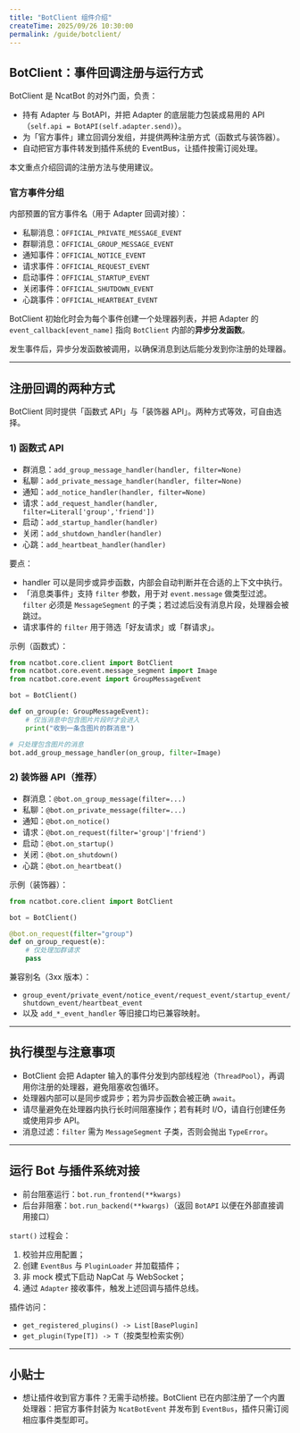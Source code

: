 ```yaml
---
title: "BotClient 组件介绍"
createTime: 2025/09/26 10:30:00
permalink: /guide/botclient/
---
```


## BotClient：事件回调注册与运行方式

BotClient 是 NcatBot 的对外门面，负责：
- 持有 Adapter 与 BotAPI，并把 Adapter 的底层能力包装成易用的 API（`self.api = BotAPI(self.adapter.send)`）。
- 为「官方事件」建立回调分发组，并提供两种注册方式（函数式与装饰器）。
- 自动把官方事件转发到插件系统的 EventBus，让插件按需订阅处理。

本文重点介绍回调的注册方法与使用建议。

### 官方事件分组

内部预置的官方事件名（用于 Adapter 回调对接）：
- 私聊消息：`OFFICIAL_PRIVATE_MESSAGE_EVENT`
- 群聊消息：`OFFICIAL_GROUP_MESSAGE_EVENT`
- 通知事件：`OFFICIAL_NOTICE_EVENT`
- 请求事件：`OFFICIAL_REQUEST_EVENT`
- 启动事件：`OFFICIAL_STARTUP_EVENT`
- 关闭事件：`OFFICIAL_SHUTDOWN_EVENT`
- 心跳事件：`OFFICIAL_HEARTBEAT_EVENT`

BotClient 初始化时会为每个事件创建一个处理器列表，并把 Adapter 的 `event_callback[event_name]` 指向 `BotClient` 内部的**异步分发函数**。

发生事件后，异步分发函数被调用，以确保消息到达后能分发到你注册的处理器。

---

## 注册回调的两种方式

BotClient 同时提供「函数式 API」与「装饰器 API」。两种方式等效，可自由选择。

### 1) 函数式 API

- 群消息：`add_group_message_handler(handler, filter=None)`
- 私聊：`add_private_message_handler(handler, filter=None)`
- 通知：`add_notice_handler(handler, filter=None)`
- 请求：`add_request_handler(handler, filter=Literal['group','friend'])`
- 启动：`add_startup_handler(handler)`
- 关闭：`add_shutdown_handler(handler)`
- 心跳：`add_heartbeat_handler(handler)`

要点：
- handler 可以是同步或异步函数，内部会自动判断并在合适的上下文中执行。
- 「消息类事件」支持 `filter` 参数，用于对 `event.message` 做类型过滤。`filter` 必须是 `MessageSegment` 的子类；若过滤后没有消息片段，处理器会被跳过。
- 请求事件的 `filter` 用于筛选「好友请求」或「群请求」。

示例（函数式）：

```python
from ncatbot.core.client import BotClient
from ncatbot.core.event.message_segment import Image
from ncatbot.core.event import GroupMessageEvent

bot = BotClient()

def on_group(e: GroupMessageEvent):
    # 仅当消息中包含图片片段时才会进入
    print("收到一条含图片的群消息")

# 只处理包含图片的消息
bot.add_group_message_handler(on_group, filter=Image)
```

### 2) 装饰器 API（推荐）

- 群消息：`@bot.on_group_message(filter=...)`
- 私聊：`@bot.on_private_message(filter=...)`
- 通知：`@bot.on_notice()`
- 请求：`@bot.on_request(filter='group'|'friend')`
- 启动：`@bot.on_startup()`
- 关闭：`@bot.on_shutdown()`
- 心跳：`@bot.on_heartbeat()`

示例（装饰器）：

```python
from ncatbot.core.client import BotClient

bot = BotClient()

@bot.on_request(filter="group")
def on_group_request(e):
    # 仅处理加群请求
    pass
```

兼容别名（3xx 版本）：
- `group_event/private_event/notice_event/request_event/startup_event/shutdown_event/heartbeat_event`
- 以及 `add_*_event_handler` 等旧接口均已兼容映射。

---

## 执行模型与注意事项

- BotClient 会把 Adapter 输入的事件分发到内部线程池（`ThreadPool`），再调用你注册的处理器，避免阻塞收包循环。
- 处理器内部可以是同步或异步；若为异步函数会被正确 `await`。
- 请尽量避免在处理器内执行长时间阻塞操作；若有耗时 I/O，请自行创建任务或使用异步 API。
- 消息过滤：`filter` 需为 `MessageSegment` 子类，否则会抛出 `TypeError`。

---

## 运行 Bot 与插件系统对接

- 前台阻塞运行：`bot.run_frontend(**kwargs)`
- 后台非阻塞：`bot.run_backend(**kwargs)`（返回 `BotAPI` 以便在外部直接调用接口）

`start()` 过程会：
1) 校验并应用配置；
2) 创建 `EventBus` 与 `PluginLoader` 并加载插件；
3) 非 mock 模式下启动 NapCat 与 WebSocket；
4) 通过 `Adapter` 接收事件，触发上述回调与插件总线。

插件访问：
- `get_registered_plugins() -> List[BasePlugin]`
- `get_plugin(Type[T]) -> T`（按类型检索实例）

---

## 小贴士

- 想让插件收到官方事件？无需手动桥接。BotClient 已在内部注册了一个内置处理器：把官方事件封装为 `NcatBotEvent` 并发布到 `EventBus`，插件只需订阅相应事件类型即可。
